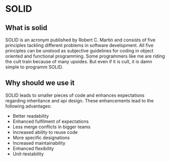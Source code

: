 # SOLID

## What is solid

SOLID is an acronym published by Robert C. Martin and consists of five principles tackling different problems in software development. All five principles can be unstood as subjective guidelines for coding in object oriented and functional programming.
Some programmers like me are riding the cult train because of many upsides. But even if it is cult, it is damn simple to programm SOLID.

## Why should we use it

SOLID leads to smaller pieces of code and enhances expectations regarding inheritance and api design. These enhancements lead to the following advantages:

- Better readability
- Enhanced fulfilment of expectations
- Less merge conflicts in bigger teams
- Increased ability to reuse code
- More specific designations
- Increased maintainability
- Enhanced flexibility
- Unit-testability
